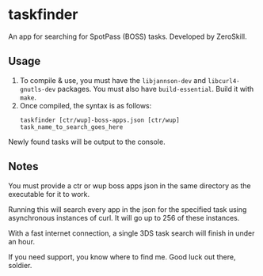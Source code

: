 # taskfinder
An app for searching for SpotPass (BOSS) tasks. Developed by ZeroSkill.

## Usage

1. To compile & use, you must have the `libjannson-dev` and `libcurl4-gnutls-dev` packages. You must also have `build-essential`. Build it with `make`.
2. Once compiled, the syntax is as follows:
   ```
   taskfinder [ctr/wup]-boss-apps.json [ctr/wup] task_name_to_search_goes_here
   ```
Newly found tasks will be output to the console.
   
## Notes
You must provide a ctr or wup boss apps json in the same directory as the executable for it to work.

Running this will search every app in the json for the specified task using asynchronous instances of curl. It will go up to 256 of these instances.

With a fast internet connection, a single 3DS task search will finish in under an hour.

If you need support, you know where to find me. Good luck out there, soldier.
